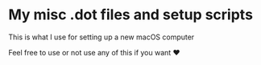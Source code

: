 # My misc .dot files and setup scripts

This is what I use for setting up a new macOS computer

Feel free to use or not use any of this if you want ❤️

